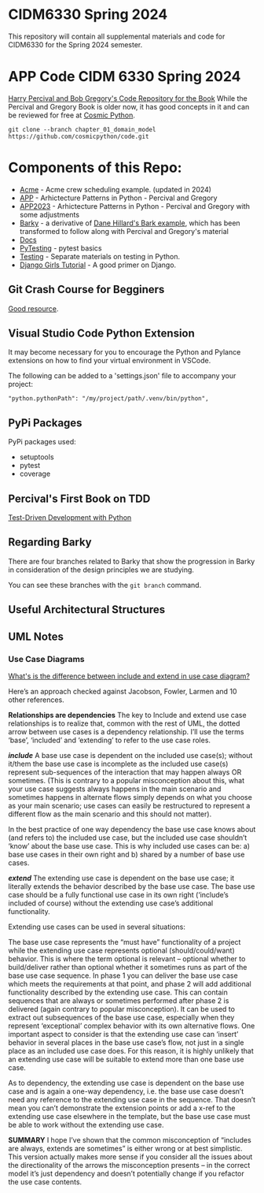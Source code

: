 
# CIDM6330 Spring 2024
This repository will contain all supplemental materials and code for CIDM6330 for the Spring 2024 semester.

# APP Code CIDM 6330 Spring 2024

[Harry Percival and Bob Gregory's Code Repository for the Book](https://github.com/cosmicpython/code.git)
While the Percival and Gregory Book is older now, it has good concepts in it and can be reviewed for free at [Cosmic Python](https://www.cosmicpython.com/).

`git clone --branch chapter_01_domain_model https://github.com/cosmicpython/code.git`

# Components of this Repo:

* [Acme](acme/README.MD) - Acme crew scheduling example. (updated in 2024)
* [APP](APP/README.MD) - Arhictecture Patterns in Python - Percival and Gregory
* [APP2023](APP/README.MD) - Arhictecture Patterns in Python - Percival and Gregory with some adjustments
* [Barky](Barky/README.MD) - a derivative of [Dane Hillard's Bark example](https://github.com/daneah/practices-of-the-python-pro), which has been transformed to follow along with Percival and Gregory's material
* [Docs](docs/README.MD)
* [PyTesting](PyTesting/README.MD) - pytest basics
* [Testing](Testing/README.MD) - Separate materials on testing in Python.
* [Django Girls Tutorial](tutorials/django-girls-tutorial/) - A good primer on Django.

## Git Crash Course for Begginers

[Good resource](https://gist.github.com/brandon1024/14b5f9fcfd982658d01811ee3045ff1e).

## Visual Studio Code Python Extension

It may become necessary for you to encourage the Python and Pylance extensions on how to find your virtual environment in VSCode.

The following can be added to a 'settings.json' file to accompany your project:

`"python.pythonPath": "/my/project/path/.venv/bin/python",`

## PyPi Packages

PyPi packages used:
* setuptools
* pytest
* coverage

## Percival's First Book on TDD

[Test-Driven Development with Python](https://www.obeythetestinggoat.com/)

## Regarding Barky

There are four branches related to Barky that show the progression in Barky in consideration of the design principles we are studying.

You can see these branches with the `git branch` command.

## Useful Architectural Structures

## UML Notes

### Use Case Diagrams

[What's is the difference between include and extend in use case diagram?](https://stackoverflow.com/a/4472770)

Here’s an approach checked against Jacobson, Fowler, Larmen and 10 other references.

**Relationships are dependencies**
The key to Include and extend use case relationships is to realize that, common with the rest of UML, the dotted arrow between use cases is a dependency relationship. I’ll use the terms ‘base’, ‘included’ and ‘extending’ to refer to the use case roles.

***include***
A base use case is dependent on the included use case(s); without it/them the base use case is incomplete as the included use case(s) represent sub-sequences of the interaction that may happen always OR sometimes. (This is contrary to a popular misconception about this, what your use case suggests always happens in the main scenario and sometimes happens in alternate flows simply depends on what you choose as your main scenario; use cases can easily be restructured to represent a different flow as the main scenario and this should not matter).

In the best practice of one way dependency the base use case knows about (and refers to) the included use case, but the included use case shouldn’t ‘know’ about the base use case. This is why included use cases can be: a) base use cases in their own right and b) shared by a number of base use cases.

***extend***
The extending use case is dependent on the base use case; it literally extends the behavior described by the base use case. The base use case should be a fully functional use case in its own right (‘include’s included of course) without the extending use case’s additional functionality.

Extending use cases can be used in several situations:

The base use case represents the “must have” functionality of a project while the extending use case represents optional (should/could/want) behavior. This is where the term optional is relevant – optional whether to build/deliver rather than optional whether it sometimes runs as part of the base use case sequence.
In phase 1 you can deliver the base use case which meets the requirements at that point, and phase 2 will add additional functionality described by the extending use case. This can contain sequences that are always or sometimes performed after phase 2 is delivered (again contrary to popular misconception).
It can be used to extract out subsequences of the base use case, especially when they represent ‘exceptional’ complex behavior with its own alternative flows.
One important aspect to consider is that the extending use case can ‘insert’ behavior in several places in the base use case’s flow, not just in a single place as an included use case does. For this reason, it is highly unlikely that an extending use case will be suitable to extend more than one base use case.

As to dependency, the extending use case is dependent on the base use case and is again a one-way dependency, i.e. the base use case doesn’t need any reference to the extending use case in the sequence. That doesn’t mean you can’t demonstrate the extension points or add a x-ref to the extending use case elsewhere in the template, but the base use case must be able to work without the extending use case.

**SUMMARY**
I hope I’ve shown that the common misconception of “includes are always, extends are sometimes” is either wrong or at best simplistic. This version actually makes more sense if you consider all the issues about the directionality of the arrows the misconception presents – in the correct model it’s just dependency and doesn’t potentially change if you refactor the use case contents.


